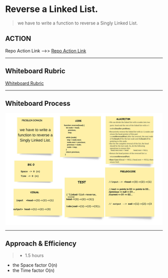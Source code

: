 # Reverse a Linked List.

>  we have to write a function to reverse a Singly Linked List.

## ACTION 

Repo Action Link -->> [Repo Action Link](https://github.com/sultan-elayan/data-structures-and-algorithms/actions)

<hr>

## Whiteboard Rubric

[Whiteboard Rubric](https://docs.google.com/spreadsheets/d/1_SoQcZrpaGlka97kyGej31NaXOhx3w_8PKXj_bTtoHA/edit?usp=sharing )

<hr>

## Whiteboard Process

![](../Class-09/ReverseaLinkedList.jpeg)




<hr>

## Approach & Efficiency
> - 1.5 hours  
- the Space factor O(n) 
- the Time factor O(n) 

